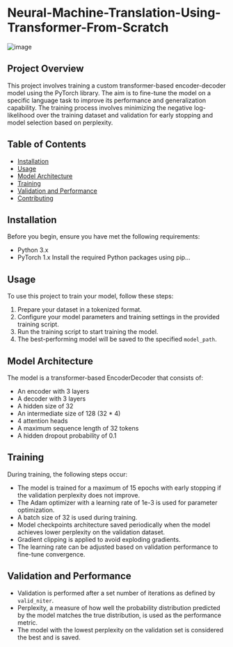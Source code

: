# Neural-Machine-Translation-Using-Transformer-From-Scratch

![image](https://github.com/SaadElDine/Neural-Machine-Translation-Using-Transformer-From-Scratch-/assets/113860522/28692c2f-7349-414e-afb0-d57811f75339)

## Project Overview
This project involves training a custom transformer-based encoder-decoder model using the PyTorch library. The aim is to fine-tune the model on a specific language task to improve its performance and generalization capability. The training process involves minimizing the negative log-likelihood over the training dataset and validation for early stopping and model selection based on perplexity.

## Table of Contents
- [Installation](#installation)
- [Usage](#usage)
- [Model Architecture](#model-architecture)
- [Training](#training)
- [Validation and Performance](#validation-and-performance)
- [Contributing](#contributing)
  
## Installation
Before you begin, ensure you have met the following requirements:
- Python 3.x
- PyTorch 1.x
Install the required Python packages using pip...

## Usage
To use this project to train your model, follow these steps:
1. Prepare your dataset in a tokenized format.
2. Configure your model parameters and training settings in the provided training script.
3. Run the training script to start training the model.
4. The best-performing model will be saved to the specified `model_path`.

## Model Architecture
The model is a transformer-based EncoderDecoder that consists of:
- An encoder with 3 layers
- A decoder with 3 layers
- A hidden size of 32
- An intermediate size of 128 (32 * 4)
- 4 attention heads
- A maximum sequence length of 32 tokens
- A hidden dropout probability of 0.1

## Training
During training, the following steps occur:
- The model is trained for a maximum of 15 epochs with early stopping if the validation perplexity does not improve.
- The Adam optimizer with a learning rate of 1e-3 is used for parameter optimization.
- A batch size of 32 is used during training.
- Model checkpoints architecture saved periodically when the model achieves lower perplexity on the validation dataset.
- Gradient clipping is applied to avoid exploding gradients.
- The learning rate can be adjusted based on validation performance to fine-tune convergence.
  
## Validation and Performance
- Validation is performed after a set number of iterations as defined by `valid_niter`.
- Perplexity, a measure of how well the probability distribution predicted by the model matches the true distribution, is used as the performance metric.
- The model with the lowest perplexity on the validation set is considered the best and is saved.


